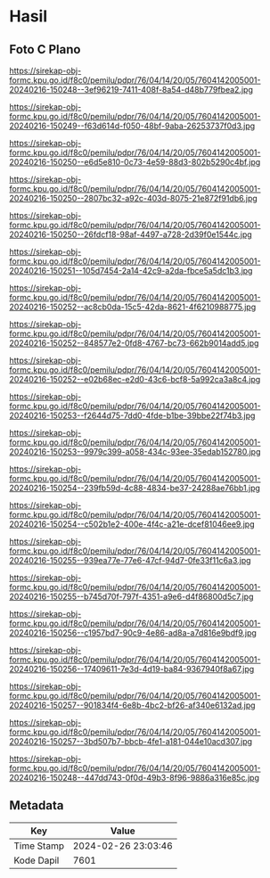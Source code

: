 # Hasil

## Foto C Plano

https://sirekap-obj-formc.kpu.go.id/f8c0/pemilu/pdpr/76/04/14/20/05/7604142005001-20240216-150248--3ef96219-7411-408f-8a54-d48b779fbea2.jpg

https://sirekap-obj-formc.kpu.go.id/f8c0/pemilu/pdpr/76/04/14/20/05/7604142005001-20240216-150249--f63d614d-f050-48bf-9aba-26253737f0d3.jpg

https://sirekap-obj-formc.kpu.go.id/f8c0/pemilu/pdpr/76/04/14/20/05/7604142005001-20240216-150250--e6d5e810-0c73-4e59-88d3-802b5290c4bf.jpg

https://sirekap-obj-formc.kpu.go.id/f8c0/pemilu/pdpr/76/04/14/20/05/7604142005001-20240216-150250--2807bc32-a92c-403d-8075-21e872f91db6.jpg

https://sirekap-obj-formc.kpu.go.id/f8c0/pemilu/pdpr/76/04/14/20/05/7604142005001-20240216-150250--26fdcf18-98af-4497-a728-2d39f0e1544c.jpg

https://sirekap-obj-formc.kpu.go.id/f8c0/pemilu/pdpr/76/04/14/20/05/7604142005001-20240216-150251--105d7454-2a14-42c9-a2da-fbce5a5dc1b3.jpg

https://sirekap-obj-formc.kpu.go.id/f8c0/pemilu/pdpr/76/04/14/20/05/7604142005001-20240216-150252--ac8cb0da-15c5-42da-8621-4f6210988775.jpg

https://sirekap-obj-formc.kpu.go.id/f8c0/pemilu/pdpr/76/04/14/20/05/7604142005001-20240216-150252--848577e2-0fd8-4767-bc73-662b9014add5.jpg

https://sirekap-obj-formc.kpu.go.id/f8c0/pemilu/pdpr/76/04/14/20/05/7604142005001-20240216-150252--e02b68ec-e2d0-43c6-bcf8-5a992ca3a8c4.jpg

https://sirekap-obj-formc.kpu.go.id/f8c0/pemilu/pdpr/76/04/14/20/05/7604142005001-20240216-150253--f2644d75-7dd0-4fde-b1be-39bbe22f74b3.jpg

https://sirekap-obj-formc.kpu.go.id/f8c0/pemilu/pdpr/76/04/14/20/05/7604142005001-20240216-150253--9979c399-a058-434c-93ee-35edab152780.jpg

https://sirekap-obj-formc.kpu.go.id/f8c0/pemilu/pdpr/76/04/14/20/05/7604142005001-20240216-150254--239fb59d-4c88-4834-be37-24288ae76bb1.jpg

https://sirekap-obj-formc.kpu.go.id/f8c0/pemilu/pdpr/76/04/14/20/05/7604142005001-20240216-150254--c502b1e2-400e-4f4c-a21e-dcef81046ee9.jpg

https://sirekap-obj-formc.kpu.go.id/f8c0/pemilu/pdpr/76/04/14/20/05/7604142005001-20240216-150255--939ea77e-77e6-47cf-94d7-0fe33f11c6a3.jpg

https://sirekap-obj-formc.kpu.go.id/f8c0/pemilu/pdpr/76/04/14/20/05/7604142005001-20240216-150255--b745d70f-797f-4351-a9e6-d4f86800d5c7.jpg

https://sirekap-obj-formc.kpu.go.id/f8c0/pemilu/pdpr/76/04/14/20/05/7604142005001-20240216-150256--c1957bd7-90c9-4e86-ad8a-a7d816e9bdf9.jpg

https://sirekap-obj-formc.kpu.go.id/f8c0/pemilu/pdpr/76/04/14/20/05/7604142005001-20240216-150256--17409611-7e3d-4d19-ba84-9367940f8a67.jpg

https://sirekap-obj-formc.kpu.go.id/f8c0/pemilu/pdpr/76/04/14/20/05/7604142005001-20240216-150257--901834f4-6e8b-4bc2-bf26-af340e6132ad.jpg

https://sirekap-obj-formc.kpu.go.id/f8c0/pemilu/pdpr/76/04/14/20/05/7604142005001-20240216-150257--3bd507b7-bbcb-4fe1-a181-044e10acd307.jpg

https://sirekap-obj-formc.kpu.go.id/f8c0/pemilu/pdpr/76/04/14/20/05/7604142005001-20240216-150248--447dd743-0f0d-49b3-8f96-9886a316e85c.jpg


## Metadata

| Key        | Value               |
| ---------- | ------------------- |
| Time Stamp | 2024-02-26 23:03:46 |
| Kode Dapil | 7601                |



